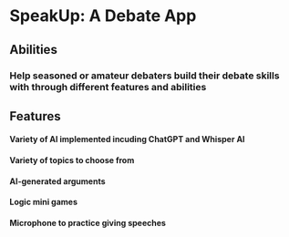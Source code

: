 <h1>SpeakUp: A Debate App</h1>

<h2>Abilities</h2>
<h3>Help seasoned or amateur debaters build their debate skills with through different features and abilities</h3>

<h2>Features</h2>

<h4>Variety of AI implemented incuding ChatGPT and Whisper AI<h4>
<h4>Variety of topics to choose from</h4>
<h4>AI-generated arguments</h4>
<h4>Logic mini games</h4>
<h4>Microphone to practice giving speeches</h4>
